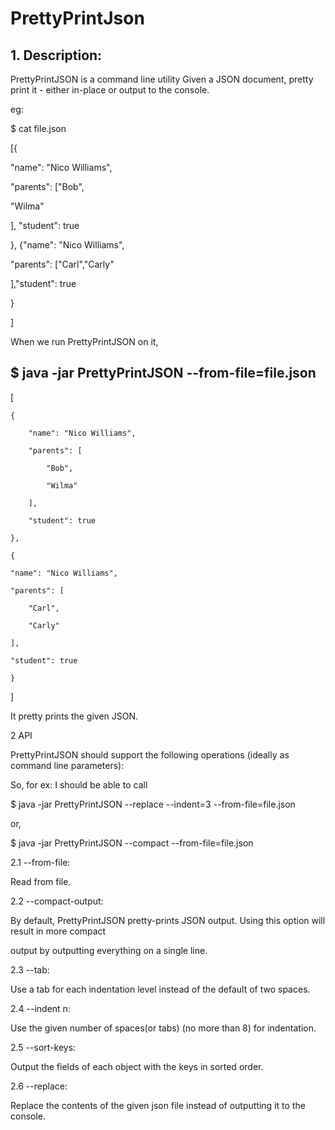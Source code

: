 # PrettyPrintJson

## 1. Description:

PrettyPrintJSON is a command line utility Given a JSON document, pretty print it - either in-place or output to the console.

eg:

$ cat file.json

[{

"name": "Nico Williams",

"parents": ["Bob",

"Wilma"

], "student": true

}, {"name": "Nico Williams",

"parents": ["Carl","Carly"

],"student": true

}

]

When we run PrettyPrintJSON on it,

## $ java -jar PrettyPrintJSON --from-file=file.json

[

    {

        "name": "Nico Williams",

        "parents": [

            "Bob",

            "Wilma"

        ],

        "student": true

    },

    {

    "name": "Nico Williams",

    "parents": [

        "Carl",

        "Carly"

    ],

    "student": true

    }

]

It pretty prints the given JSON.

2 API

PrettyPrintJSON should support the following operations (ideally as command line parameters):

So, for ex: I should be able to call

$ java -jar PrettyPrintJSON --replace --indent=3 --from-file=file.json

or,

$ java -jar PrettyPrintJSON --compact --from-file=file.json

2.1 --from-file:

Read from file.

2.2 --compact-output:

By default, PrettyPrintJSON pretty-prints JSON output. Using this option will result in more compact

output by outputting everything on a single line.

2.3 --tab:

Use a tab for each indentation level instead of the default of two spaces.

2.4 --indent n:

Use the given number of spaces(or tabs) (no more than 8) for indentation.

2.5 --sort-keys:

Output the fields of each object with the keys in sorted order.

2.6 --replace:

Replace the contents of the given json file instead of outputting it to the console.
